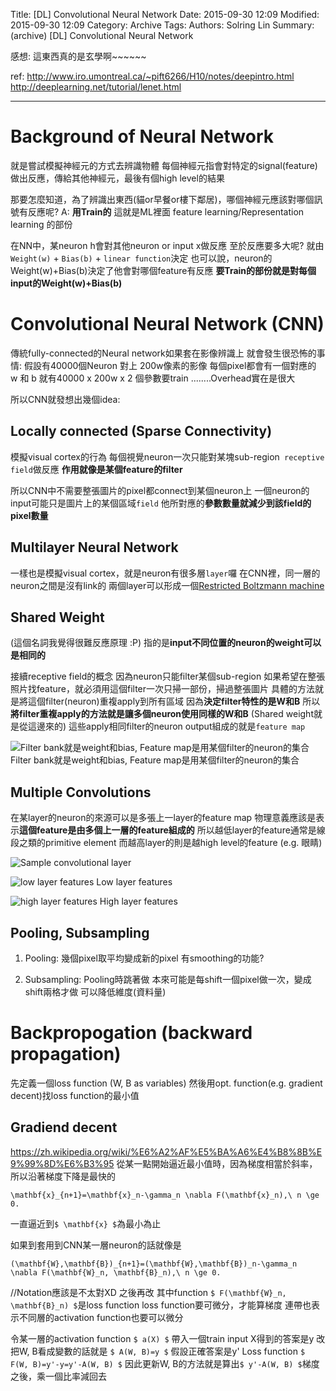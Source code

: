 Title: [DL] Convolutional Neural Network
Date: 2015-09-30 12:09
Modified: 2015-09-30 12:09
Category: Archive
Tags: 
Authors: Solring Lin
Summary: (archive) [DL] Convolutional Neural Network


感想: 這東西真的是玄學啊~~~~~~

ref: 
http://www.iro.umontreal.ca/~pift6266/H10/notes/deepintro.html
http://deeplearning.net/tutorial/lenet.html

-----

# Background of Neural Network

就是嘗試模擬神經元的方式去辨識物體
每個神經元指會對特定的signal(feature)做出反應，傳給其他神經元，最後有個high level的結果

那要怎麼知道，為了辨識出東西(貓or早餐or樓下鄰居)，哪個神經元應該對哪個訊號有反應呢? 
A: **用Train的**
這就是ML裡面 feature learning/Representation learning 的部份

在NN中，某neuron h會對其他neuron or input x做反應
至於反應要多大呢? 就由 ```Weight(w)``` + ```Bias(b)``` + ```linear function```決定
也可以說，neuron的 Weight(w)+Bias(b)決定了他會對哪個feature有反應
**要Train的部份就是對每個input的Weight(w)+Bias(b)**



# Convolutional Neural Network (CNN)

傳統fully-connected的Neural network如果套在影像辨識上
就會發生很恐怖的事情:
假設有40000個Neuron 對上 200w像素的影像
每個pixel都會有一個對應的 w 和 b
就有40000 x 200w x 2 個參數要train
........Overhead實在是很大

所以CNN就發想出幾個idea:

## Locally connected (Sparse Connectivity)

模擬visual cortex的行為
每個視覺neuron一次只能對某塊sub-region``` receptive field```做反應
**作用就像是某個feature的filter**

所以CNN中不需要整張圖片的pixel都connect到某個neuron上
一個neuron的input可能只是圖片上的某個區域```field```
他所對應的**參數數量就減少到該field的pixel數量**

## Multilayer Neural Network

一樣也是模擬visual cortex，就是neuron有很多層```layer```囉
在CNN裡，同一層的neuron之間是沒有link的 
兩個layer可以形成一個[Restricted Boltzmann machine](https://en.wikipedia.org/wiki/Restricted_Boltzmann_machine)

## Shared Weight 

(這個名詞我覺得很難反應原理 :P)
指的是**input不同位置的neuron的weight可以是相同的**

接續receptive field的概念
因為neuron只能filter某個sub-region
如果希望在整張照片找feature，就必須用這個filter一次只掃一部份，掃過整張圖片
具體的方法就是將這個filter(neuron)重複apply到所有區域
因為**決定filter特性的是W和B**
所以**將filter重複apply的方法就是讓多個neuron使用同樣的W和B** (Shared weight就是從這邊來的)
這些apply相同filter的neuron output組成的就是```feature map```

![Filter bank就是weight和bias, Feature map是用某個filter的neuron的集合](http://user-image.logdown.io/user/13673/blog/12890/post/302641/V21DnAAeTKiOirZRFKhT_dl2.png)
Filter bank就是weight和bias, Feature map是用某個filter的neuron的集合

## Multiple Convolutions

在某layer的neuron的來源可以是多張上一layer的feature map
物理意義應該是表示**這個feature是由多個上一層的feature組成的**
所以越低layer的feature通常是線段之類的primitive element
而越高layer的則是越high level的feature (e.g. 眼睛)

![Sample convolutional layer](http://deeplearning.net/tutorial/_images/cnn_explained.png)

![low layer features](http://user-image.logdown.io/user/13673/blog/12890/post/302641/DsAYpgsTH63BTPVm8q6g_dl-filters1.png)
Low layer features

![high layer features](http://user-image.logdown.io/user/13673/blog/12890/post/302641/aaOb1565R8a5f4RSYxLj_dl-filters2.png)
High layer features

## Pooling, Subsampling

1. Pooling: 
幾個pixel取平均變成新的pixel
有smoothing的功能?

2. Subsampling: 
Pooling時跳著做
本來可能是每shift一個pixel做一次，變成shift兩格才做
可以降低維度(資料量)

# Backpropogation (backward propagation)
先定義一個loss function (W, B as variables)
然後用opt. function(e.g. gradient decent)找loss function的最小值

## Gradiend decent
https://zh.wikipedia.org/wiki/%E6%A2%AF%E5%BA%A6%E4%B8%8B%E9%99%8D%E6%B3%95
從某一點開始逼近最小值時，因為梯度相當於斜率，所以沿著梯度下降是最快的
```mathjax
\mathbf{x}_{n+1}=\mathbf{x}_n-\gamma_n \nabla F(\mathbf{x}_n),\ n \ge 0.
```
一直逼近到`$ \mathbf{x} $`為最小為止

如果到套用到CNN某一層neuron的話就像是
```mathjax
(\mathbf{W},\mathbf{B})_{n+1}=(\mathbf{W},\mathbf{B})_n-\gamma_n \nabla F(\mathbf{W}_n, \mathbf{B}_n),\ n \ge 0.
```
//Notation應該是不太對XD 之後再改
其中function `$ F(\mathbf{W}_n, \mathbf{B}_n) $`是loss function
loss function要可微分，才能算梯度
連帶也表示不同層的activation function也要可以微分

令某一層的activation function `$ a(X) $`
帶入一個train input X得到的答案是y
改把W, B看成變數的話就是 `$ A(W, B)=y $`
假設正確答案是y'
Loss function `$ F(W, B)=y'-y=y'-A(W, B) $`
因此更新W, B的方法就是算出`$ y'-A(W, B) $`梯度之後，乘一個比率減回去



